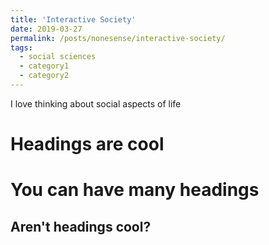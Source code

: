 ```yaml
---
title: 'Interactive Society'
date: 2019-03-27
permalink: /posts/nonesense/interactive-society/
tags:
  - social sciences 
  - category1
  - category2
---
```


I love thinking about social aspects of life

Headings are cool
======

You can have many headings
======

Aren't headings cool?
------

